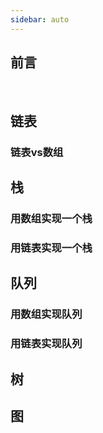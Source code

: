 ```yaml
---
sidebar: auto
---
```


## 前言

​	

## 链表

### 链表vs数组

### 

## 栈

### 用数组实现一个栈

### 用链表实现一个栈

## 队列

### 用数组实现队列

### 用链表实现队列

## 树

## 图